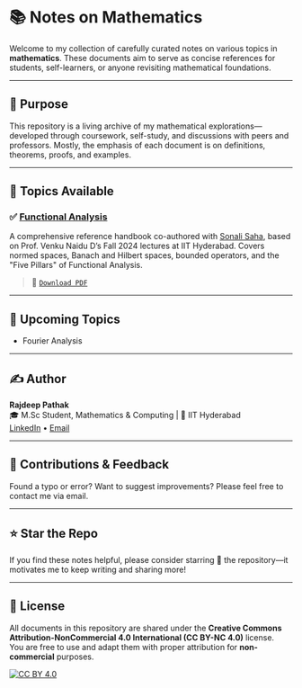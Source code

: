 # 📚 Notes on Mathematics

Welcome to my collection of carefully curated notes on various topics in **mathematics**. These documents aim to serve as concise references for students, self-learners, or anyone revisiting mathematical foundations.

---

## 🧠 Purpose

This repository is a living archive of my mathematical explorations—developed through coursework, self-study, and discussions with peers and professors. Mostly, the emphasis of each document is on definitions, theorems, proofs, and examples.

---

## 📁 Topics Available

### ✅ [Functional Analysis](./Decoding_Functional_Analysis.pdf)  
A comprehensive reference handbook co-authored with [Sonali Saha](https://www.linkedin.com/in/sonali-saha-6aaa84209/), based on Prof. Venku Naidu D’s Fall 2024 lectures at IIT Hyderabad. Covers normed spaces, Banach and Hilbert spaces, bounded operators, and the "Five Pillars" of Functional Analysis.

> 📄 [`Download PDF`](./Decoding_Functional_Analysis.pdf)

---

## 🚧 Upcoming Topics

- Fourier Analysis

---

## ✍️ Author

**Rajdeep Pathak**  
🎓 M.Sc Student, Mathematics & Computing | 📍 IIT Hyderabad  
[LinkedIn](https://www.linkedin.com/in/rajdeep-pathak) • [Email](mailto:pathakrajdeep91@gmail.com)

---

## 🤝 Contributions & Feedback

Found a typo or error? Want to suggest improvements? Please feel free to contact me via email.

---

## ⭐ Star the Repo

If you find these notes helpful, please consider starring 🌟 the repository—it motivates me to keep writing and sharing more!

---

## 📜 License

All documents in this repository are shared under the **Creative Commons Attribution-NonCommercial 4.0 International (CC BY-NC 4.0)** license.  
You are free to use and adapt them with proper attribution for **non-commercial** purposes.

[![CC BY 4.0](https://licensebuttons.net/l/by/4.0/88x31.png)](https://creativecommons.org/licenses/by/4.0/)


